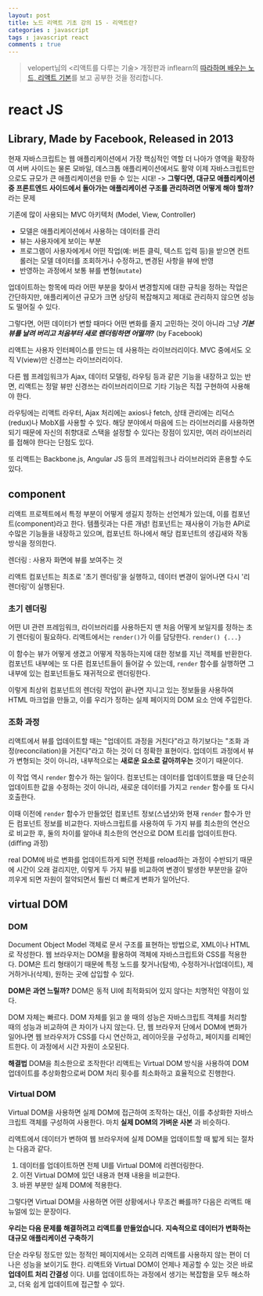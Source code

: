 ```yaml
---
layout: post
title: 노드 리액트 기초 강의 15 - 리액트란?
categories : javascript
tags : javascript react
comments : true
---
```


> velopert님의 <리액트를 다루는 기술> 개정판과 inflearn의 [따라하며 배우는 노드, 리액트 기본](https://www.inflearn.com/course/%EB%94%B0%EB%9D%BC%ED%95%98%EB%A9%B0-%EB%B0%B0%EC%9A%B0%EB%8A%94-%EB%85%B8%EB%93%9C-%EB%A6%AC%EC%95%A1%ED%8A%B8-%EA%B8%B0%EB%B3%B8)를 보고 공부한 것을 정리합니다.

# react JS

## Library, Made by Facebook, Released in 2013

현재 자바스크립트는 웹 애플리케이션에서 가장 핵심적인 역할
더 나아가 영역을 확장하여 서버 사이드는 물론 모바일, 데스크톱 애플리케이션에서도 활약
이제 자바스크립트만으로도 규모가 큰 애플리케이션을 만들 수 있는 시대!
-> **그렇다면, 대규모 애플리케이션 중 프론트엔드 사이드에서 돌아가는 애플리케이션 구조를 관리하려면 어떻게 해야 할까?** 라는 문제

기존에 많이 사용되는 MVC 아키텍처 (Model, View, Controller)
- 모델은 애플리케이션에서 사용하는 데이터를 관리
- 뷰는 사용자에게 보이는 부분
- 프로그램이 사용자에게서 어떤 작업(예: 버튼 클릭, 텍스트 입력 등)을 받으면 컨트롤러는 모델 데이터를 조회하거나 수정하고, 변경된 사항을 뷰에 반영
- 반영하는 과정에서 보통 뷰를 변형(`mutate`)

업데이트하는 항목에 따라 어떤 부분을 찾아서 변경할지에 대한 규칙을 정하는 작업은 간단하지만, 애플리케이션 규모가 크면 상당히 복잡해지고 제대로 관리하지 않으면 성능도 떨어질 수 있다.

그렇다면, 어떤 데이터가 변할 때마다 어떤 변화를 줄지 고민하는 것이 아니라 그냥 ***기본 뷰를 날려 버리고 처음부터 새로 렌더링하면 어떨까?*** (by Facebook)

리액트는 사용자 인터페이스를 만드는 데 사용하는 라이브러리이다.
MVC 중에서도 오직 V(view)만 신경쓰는 라이브러리이다.

다른 웹 프레임워크가 Ajax, 데이터 모델링, 라우팅 등과 같은 기능을 내장하고 있는 반면, 리액트는 정말 뷰만 신경쓰는 라이브러리이므로 기타 기능은 직접 구현하여 사용해야 한다.

라우팅에는 리액트 라우터, Ajax 처리에는 axios나 fetch, 상태 관리에는 리덕스(redux)나 MobX를 사용할 수 있다. 해당 분야에서 마음에 드는 라이브러리를 사용하면 되기 때문에 자신의 취향대로 스택을 설정할 수 있다는 장점이 있지만, 여러 라이브러리를 접해야 한다는 단점도 있다.

또 리액트는 Backbone.js, Angular JS 등의 프레임워크나 라이브러리와 혼용할 수도 있다.

## component
리액트 프로젝트에서 특정 부분이 어떻게 생길지 정하는 선언체가 있는데, 이를 컴포넌트(component)라고 한다.
템플릿과는 다른 개념!
컴포넌트는 재사용이 가능한 API로 수많은 기능들을 내장하고 있으며, 컴포넌트 하나에서 해당 컴포넌트의 생김새와 작동 방식을 정의한다.

렌더링 : 사용자 화면에 뷰를 보여주는 것

리액트 컴포넌트는 최초로 '초기 렌더링'을 실행하고, 데이터 변경이 일어나면 다시 '리렌더링'이 실행된다.

### 초기 렌더링
어떤 UI 관련 프레임워크, 라이브러리를 사용하든지 맨 처음 어떻게 보일지를 정하는 초기 렌더링이 필요하다. 리액트에서는 `render()`가 이를 담당한다.
`render() {...}`

이 함수는 뷰가 어떻게 생겼고 어떻게 작동하는지에 대한 정보를 지닌 객체를 반환한다. 컴포넌트 내부에는 또 다른 컴포넌트들이 들어갈 수 있는데, `render` 함수를 실행하면 그 내부에 있는 컴포넌트들도 재귀적으로 렌더링한다.

이렇게 최상위 컴포넌트의 렌더링 작업이 끝나면 지니고 있는 정보들을 사용하여 HTML 마크업을 만들고, 이를 우리가 정하는 실제 페이지의 DOM 요소 안에 주입한다.

### 조화 과정
리액트에서 뷰를 업데이트할 때는 "업데이트 과정을 거친다"라고 하기보다는 "조화 과정(reconcilation)을 거친다"라고 하는 것이 더 정확한 표현이다. 업데이트 과정에서 뷰가 변형되는 것이 아니라, 내부적으로는 **새로운 요소로 갈아끼우는** 것이기 때문이다.

이 작업 역시 `render` 함수가 하는 일이다.
컴포넌트는 데이터를 업데이트했을 때 단순히 업데이트한 값을 수정하는 것이 아니라, 새로운 데이터를 가지고 `render` 함수를 또 다시 호출한다.

이때 이전에 `render` 함수가 만들었던 컴포넌트 정보(스냅샷)와 현재 `render` 함수가 만든 컴포넌트 정보를 비교한다. 자바스크립트를 사용하여 두 가지 뷰를 최소한의 연산으로 비교한 후, 둘의 차이를 알아내 최소한의 연산으로 DOM 트리를 업데이트한다. (diffing 과정)

real DOM에 바로 변화를 업데이트하게 되면 전체를 reload하는 과정이 수반되기 때문에 시간이 오래 걸리지만, 이렇게 두 가지 뷰를 비교하여 변경이 발생한 부분만을 갈아 끼우게 되면 자원이 절약되면서 훨씬 더 빠르게 변화가 일어난다.

## virtual DOM

### DOM
Document Object Model
객체로 문서 구조를 표현하는 방법으로, XML이나 HTML로 작성한다.
웹 브라우저는 DOM을 활용하여 객체에 자바스크립트와 CSS를 적용한다.
DOM은 트리 형태이기 때문에 특정 노드를 찾거나(탐색), 수정하거나(업데이트), 제거하거나(삭제), 원하는 곳에 삽입할 수 있다.

**DOM은 과연 느릴까?**
DOM은 동적 UI에 최적화되어 있지 않다는 치명적인 약점이 있다.

DOM 자체는 빠르다. DOM 자체를 읽고 쓸 때의 성능은 자바스크립트 객체를 처리할 때의 성능과 비교하여 큰 차이가 나지 않는다. 단, 웹 브라우저 단에서 DOM에 변화가 일어나면 웹 브라우저가 CSS를 다시 연산하고, 레이아웃을 구성하고, 페이지를 리페인트한다. 이 과정에서 시간 자원이 소모된다.

**해결법**
DOM을 최소한으로 조작한다!
리액트는 Virtual DOM 방식을 사용하여 DOM 업데이트를 추상화함으로써 DOM 처리 횟수를 최소화하고 효율적으로 진행한다.

### Virtual DOM
Virtual DOM을 사용하면 실제 DOM에 접근하여 조작하는 대신, 이를 추상화한 자바스크립트 객체를 구성하여 사용한다. 마치 **실제 DOM의 가벼운 사본** 과 비슷하다.

리액트에서 데이터가 변하여 웹 브라우저에 실제 DOM을 업데이트할 때 밟게 되는 절차는 다음과 같다.
1. 데이터를 업데이트하면 전체 UI를 Virtual DOM에 리렌더링한다.
2. 이전 Virtual DOM에 있던 내용과 현재 내용을 비교한다.
3. 바뀐 부분만 실제 DOM에 적용한다.

그렇다면 Virtual DOM을 사용하면 어떤 상황에서나 무조건 빠를까? 다음은 리액트 매뉴얼에 있는 문장이다.

**우리는 다음 문제를 해결하려고 리액트를 만들었습니다.**
**지속적으로 데이터가 변화하는 대규모 애플리케이션 구축하기**

단순 라우팅 정도만 있는 정적인 페이지에서는 오히려 리액트를 사용하지 않는 편이 더 나은 성능을 보이기도 한다.
리액트와 Virtual DOM이 언제나 제공할 수 있는 것은 바로 **업데이트 처리 간결성** 이다. UI를 업데이트하는 과정에서 생기는 복잡함을 모두 해소하고, 더욱 쉽게 업데이트에 접근할 수 있다.
